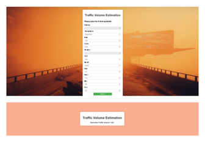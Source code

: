 ![alt text](https://raw.githubusercontent.com/seetharaman52/MiniProjects/main/Traffic%20Volume%20Estimation/image/1.png)

![alt text](https://raw.githubusercontent.com/seetharaman52/MiniProjects/main/Traffic%20Volume%20Estimation/image/2.png)

